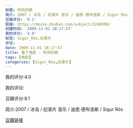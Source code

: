 ```yaml
---
标题: 听风的歌
简介: 2007 / 冰岛 / 纪录片 音乐 / 迪恩·德布洛斯 / Sigur Rós
豆瓣评分: '9.1'
链接: https://movie.douban.com/subject/2240990/
创建时间: '2009-11-01 18:17:57'
我的评分: '4.0'
标签: Sigur_Rós,纪录片
评论:
date: 2009-11-01 18:17:57
title: 看了电影 - 听风的歌
tags: [电影]
categories: [Sigur_Rós,纪录片]
---
```


我的评分:4.0

我的评论:

豆瓣评分:9.1

简介:2007 / 冰岛 / 纪录片 音乐 / 迪恩·德布洛斯 / Sigur Rós

[豆瓣链接](https://movie.douban.com/subject/2240990/)

